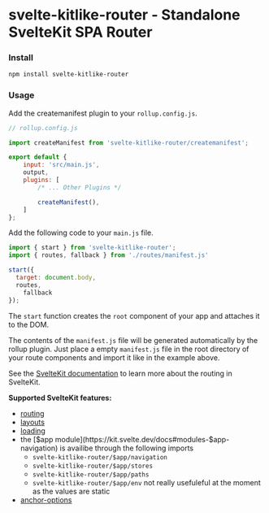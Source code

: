 # svelte-kitlike-router - Standalone SvelteKit SPA Router


### Install

```bash
npm install svelte-kitlike-router 
```

### Usage

Add the createmanifest plugin to your `rollup.config.js`.

```js
// rollup.config.js

import createManifest from 'svelte-kitlike-router/createmanifest';

export default {
	input: 'src/main.js',
	output,
	plugins: [
		/* ... Other Plugins */

		createManifest(),
	]
};
```

Add the following code to your `main.js` file.

```js
import { start } from 'svelte-kitlike-router';
import { routes, fallback } from './routes/manifest.js'

start({
  target: document.body,
  routes,
	fallback
});
```

The `start` function creates the `root` component of your app and attaches
it to the DOM. 

The contents of the `manifest.js` file will be generated automatically by
the rollup plugin. Just place a empty `manifest.js` file in the root directory
of your route components and import it like in the example above.

See the [SvelteKit documentation](https://kit.svelte.dev/docs) to learn more
about the routing in SvelteKit. 

**Supported SvelteKit features:**

- [routing](https://kit.svelte.dev/docs#routing)
- [layouts](https://kit.svelte.dev/docs#layouts)
- [loading](https://kit.svelte.dev/docs#loading)
- the [$app module](https://kit.svelte.dev/docs#modules-$app-navigation) is availibe through the following imports
	- `svelte-kitlike-router/$app/navigation`
	- `svelte-kitlike-router/$app/stores`
	- `svelte-kitlike-router/$app/paths`
	- `svelte-kitlike-router/$app/env` not really usefuleful at the moment as the values are static
- [anchor-options](https://kit.svelte.dev/docs#anchor-options)

